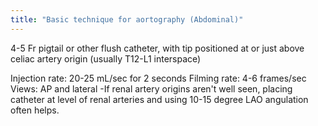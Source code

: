 ```yaml
---
title: "Basic technique for aortography (Abdominal)"
---
```

4-5 Fr pigtail or other flush catheter, with tip positioned at or just above celiac artery origin (usually T12-L1 interspace)

Injection rate: 20-25 mL/sec for 2 seconds
Filming rate: 4-6 frames/sec
Views: AP and lateral
-If renal artery origins aren't well seen, placing catheter at level of renal arteries and using 10-15 degree LAO angulation often helps.


